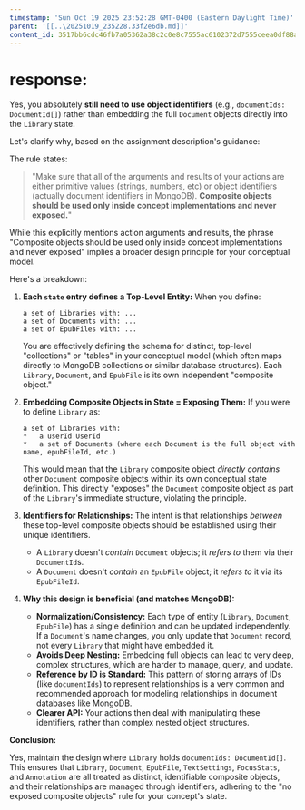 ```yaml
---
timestamp: 'Sun Oct 19 2025 23:52:28 GMT-0400 (Eastern Daylight Time)'
parent: '[[..\20251019_235228.33f2e6db.md]]'
content_id: 3517bb6cdc46fb7a05362a38c2c0e8c7555ac6102372d7555ceea0df88a62f8c
---
```


# response:

Yes, you absolutely **still need to use object identifiers** (e.g., `documentIds: DocumentId[]`) rather than embedding the full `Document` objects directly into the `Library` state.

Let's clarify why, based on the assignment description's guidance:

The rule states:

> "Make sure that all of the arguments and results of your actions are either primitive values (strings, numbers, etc) or object identifiers (actually document identifiers in MongoDB). **Composite objects should be used only inside concept implementations and never exposed.**"

While this explicitly mentions action arguments and results, the phrase "Composite objects should be used only inside concept implementations and never exposed" implies a broader design principle for your conceptual model.

Here's a breakdown:

1. **Each `state` entry defines a Top-Level Entity:**
   When you define:
   ```
   a set of Libraries with: ...
   a set of Documents with: ...
   a set of EpubFiles with: ...
   ```
   You are effectively defining the schema for distinct, top-level "collections" or "tables" in your conceptual model (which often maps directly to MongoDB collections or similar database structures). Each `Library`, `Document`, and `EpubFile` is its own independent "composite object."

2. **Embedding Composite Objects in State = Exposing Them:**
   If you were to define `Library` as:
   ```
   a set of Libraries with:
   *   a userId UserId
   *   a set of Documents (where each Document is the full object with name, epubFileId, etc.)
   ```
   This would mean that the `Library` composite object *directly contains* other `Document` composite objects within its own conceptual state definition. This directly "exposes" the `Document` composite object as part of the `Library`'s immediate structure, violating the principle.

3. **Identifiers for Relationships:**
   The intent is that relationships *between* these top-level composite objects should be established using their unique identifiers.
   * A `Library` doesn't *contain* `Document` objects; it *refers to* them via their `DocumentId`s.
   * A `Document` doesn't *contain* an `EpubFile` object; it *refers to* it via its `EpubFileId`.

4. **Why this design is beneficial (and matches MongoDB):**
   * **Normalization/Consistency:** Each type of entity (`Library`, `Document`, `EpubFile`) has a single definition and can be updated independently. If a `Document`'s name changes, you only update that `Document` record, not every `Library` that might have embedded it.
   * **Avoids Deep Nesting:** Embedding full objects can lead to very deep, complex structures, which are harder to manage, query, and update.
   * **Reference by ID is Standard:** This pattern of storing arrays of IDs (like `documentIds`) to represent relationships is a very common and recommended approach for modeling relationships in document databases like MongoDB.
   * **Clearer API:** Your actions then deal with manipulating these identifiers, rather than complex nested object structures.

**Conclusion:**

Yes, maintain the design where `Library` holds `documentIds: DocumentId[]`. This ensures that `Library`, `Document`, `EpubFile`, `TextSettings`, `FocusStats`, and `Annotation` are all treated as distinct, identifiable composite objects, and their relationships are managed through identifiers, adhering to the "no exposed composite objects" rule for your concept's state.
